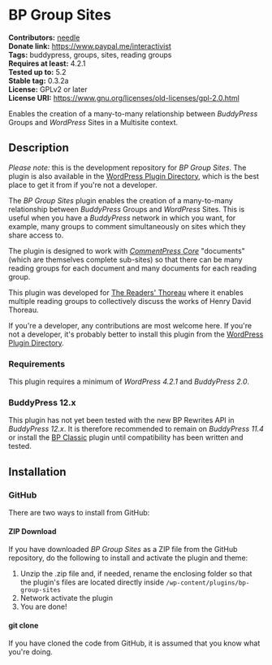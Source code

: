 BP Group Sites
==============

**Contributors:** [needle](https://profiles.wordpress.org/needle/)<br/>
**Donate link:** https://www.paypal.me/interactivist<br/>
**Tags:** buddypress, groups, sites, reading groups<br/>
**Requires at least:** 4.2.1<br/>
**Tested up to:** 5.2<br/>
**Stable tag:** 0.3.2a<br/>
**License:** GPLv2 or later<br/>
**License URI:** https://www.gnu.org/licenses/old-licenses/gpl-2.0.html

Enables the creation of a many-to-many relationship between *BuddyPress* Groups and *WordPress* Sites in a Multisite context.

## Description

*Please note:* this is the development repository for *BP Group Sites*. The plugin is also available in the [WordPress Plugin Directory](https://wordpress.org/plugins/bp-group-sites/), which is the best place to get it from if you're not a developer.

The *BP Group Sites* plugin enables the creation of a many-to-many relationship between *BuddyPress* Groups and *WordPress* Sites. This is useful when you have a *BuddyPress* network in which you want, for example, many groups to comment simultaneously on sites which they share access to.

The plugin is designed to work with [*CommentPress Core*](https://wordpress.org/plugins/commentpress-core/) "documents" (which are themselves complete sub-sites) so that there can be many reading groups for each document and many documents for each reading group.

This plugin was developed for [The Readers' Thoreau](https://commons.digitalthoreau.org/) where it enables multiple reading groups to collectively discuss the works of Henry David Thoreau.

If you're a developer, any contributions are most welcome here. If you're not a developer, it's probably better to install this plugin from the [WordPress Plugin Directory](https://wordpress.org/plugins/bp-group-sites/).

### Requirements

This plugin requires a minimum of *WordPress 4.2.1* and *BuddyPress 2.0*.

### BuddyPress 12.x

This plugin has not yet been tested with the new BP Rewrites API in *BuddyPress 12.x*. It is therefore recommended to remain on *BuddyPress 11.4* or install the [BP Classic](https://wordpress.org/plugins/bp-classic/) plugin until compatibility has been written and tested.

## Installation

### GitHub

There are two ways to install from GitHub:

#### ZIP Download

If you have downloaded *BP Group Sites* as a ZIP file from the GitHub repository, do the following to install and activate the plugin and theme:

1. Unzip the .zip file and, if needed, rename the enclosing folder so that the plugin's files are located directly inside `/wp-content/plugins/bp-group-sites`
2. Network activate the plugin
3. You are done!

#### git clone

If you have cloned the code from GitHub, it is assumed that you know what you're doing.
